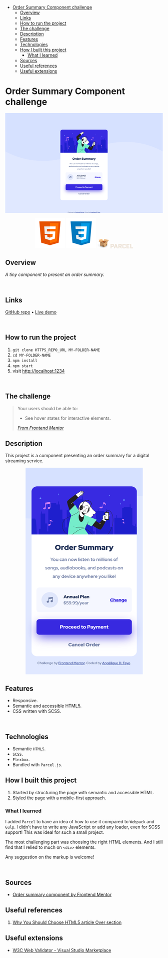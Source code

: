 - [Order Summary Component challenge](#order-summary-component-challenge)
  - [Overview](#overview)
  - [Links](#links)
  - [How to run the project](#how-to-run-the-project)
  - [The challenge](#the-challenge)
  - [Description](#description)
  - [Features](#features)
  - [Technologies](#technologies)
  - [How I built this project](#how-i-built-this-project)
    - [What I learned](#what-i-learned)
  - [Sources](#sources)
  - [Useful references](#useful-references)
  - [Useful extensions](#useful-extensions)

# Order Summary Component challenge

![Screenshot of the order summary component challenge ](./src/images/desktop-screenshot.png)

<div align="center">
  <img src="./src/images/logo-html5.svg">
  <img src="./src/images/logo-css3.svg">

  <img src="./src/images/logo-parceljs.png">
  <img width="72px" src="./src/images/logo-parceljs.svg">
</div>

## Overview

*A tiny component to present an order summary.*

<br />

## Links

<p>
<a href="/.github/README.md">GitHub repo</a> • <a href="/.github/CONTRIBUTING.md">Live demo </a>
</p>

<br />

## How to run the project

1. ``git clone HTTPS_REPO_URL MY-FOLDER-NAME``
2. ``cd MY-FOLDER-NAME``
3. ``npm install``
4. `` npm start ``
5. visit [http://localhost:1234](``http://localhost:1234``)

<br />

## The challenge

> Your users should be able to:
> - See hover states for interactive elements.
> 
> *[From Frontend Mentor](https://www.frontendmentor.io/challenges/order-summary-component-QlPmajDUj)*

## Description

This project is a component presenting an order summary for a digital streaming service. 

<p align="center">
<img src="./src/images/mobile-screenshot.png" width="375" height="660px" alt="Screenshot of the order summary component on mobile.">
</p>

## Features

- Responsive.
- Semantic and accessible HTML5.
- CSS written with SCSS.

<br />

## Technologies

- Semantic ``HTML5``.
- ``SCSS``.
- ``Flexbox``.
- Bundled with ``Parcel.js``.

## How I built this project

 1. Started by structuring the page with semantic and accessible HTML.
 2. Styled the page with a mobile-first approach.

### What I learned

I added ``Parcel`` to have an idea of how to use it compared to ``Webpack`` and ``Gulp``. I didn't have to write any JavaScript or add any loader, even for SCSS support! This was ideal for such a small project.

The most challenging part was choosing the right HTML elements. And I still find that I relied to much on ``<div>`` elements.

Any suggestion on the markup is welcome!

<br />

## Sources

- [Order summary component by Frontend Mentor](https://www.frontendmentor.io/challenges/order-summary-component-QlPmajDUj)

## Useful references

1. [Why You Should Choose HTML5 article Over section](https://www.smashingmagazine.com/2020/01/html5-article-section/)

## Useful extensions

- [W3C Web Validator - Visual Studio Marketplace](https://marketplace.visualstudio.com/items?itemName=CelianRiboulet.webvalidator)